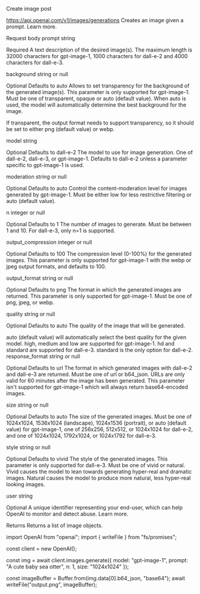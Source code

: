 Create image
post
 
https://api.openai.com/v1/images/generations
Creates an image given a prompt. Learn more.

Request body
prompt
string

Required
A text description of the desired image(s). The maximum length is 32000 characters for gpt-image-1, 1000 characters for dall-e-2 and 4000 characters for dall-e-3.

background
string or null

Optional
Defaults to auto
Allows to set transparency for the background of the generated image(s). This parameter is only supported for gpt-image-1. Must be one of transparent, opaque or auto (default value). When auto is used, the model will automatically determine the best background for the image.

If transparent, the output format needs to support transparency, so it should be set to either png (default value) or webp.

model
string

Optional
Defaults to dall-e-2
The model to use for image generation. One of dall-e-2, dall-e-3, or gpt-image-1. Defaults to dall-e-2 unless a parameter specific to gpt-image-1 is used.

moderation
string or null

Optional
Defaults to auto
Control the content-moderation level for images generated by gpt-image-1. Must be either low for less restrictive filtering or auto (default value).

n
integer or null

Optional
Defaults to 1
The number of images to generate. Must be between 1 and 10. For dall-e-3, only n=1 is supported.

output_compression
integer or null

Optional
Defaults to 100
The compression level (0-100%) for the generated images. This parameter is only supported for gpt-image-1 with the webp or jpeg output formats, and defaults to 100.

output_format
string or null

Optional
Defaults to png
The format in which the generated images are returned. This parameter is only supported for gpt-image-1. Must be one of png, jpeg, or webp.

quality
string or null

Optional
Defaults to auto
The quality of the image that will be generated.

auto (default value) will automatically select the best quality for the given model.
high, medium and low are supported for gpt-image-1.
hd and standard are supported for dall-e-3.
standard is the only option for dall-e-2.
response_format
string or null

Optional
Defaults to url
The format in which generated images with dall-e-2 and dall-e-3 are returned. Must be one of url or b64_json. URLs are only valid for 60 minutes after the image has been generated. This parameter isn't supported for gpt-image-1 which will always return base64-encoded images.

size
string or null

Optional
Defaults to auto
The size of the generated images. Must be one of 1024x1024, 1536x1024 (landscape), 1024x1536 (portrait), or auto (default value) for gpt-image-1, one of 256x256, 512x512, or 1024x1024 for dall-e-2, and one of 1024x1024, 1792x1024, or 1024x1792 for dall-e-3.

style
string or null

Optional
Defaults to vivid
The style of the generated images. This parameter is only supported for dall-e-3. Must be one of vivid or natural. Vivid causes the model to lean towards generating hyper-real and dramatic images. Natural causes the model to produce more natural, less hyper-real looking images.

user
string

Optional
A unique identifier representing your end-user, which can help OpenAI to monitor and detect abuse. Learn more.

Returns
Returns a list of image objects.

import OpenAI from "openai";
import { writeFile } from "fs/promises";

const client = new OpenAI();

const img = await client.images.generate({
  model: "gpt-image-1",
  prompt: "A cute baby sea otter",
  n: 1,
  size: "1024x1024"
});

const imageBuffer = Buffer.from(img.data[0].b64_json, "base64");
await writeFile("output.png", imageBuffer);
